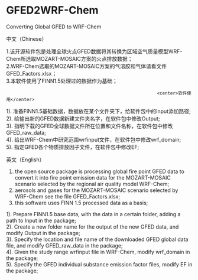 # GFED2WRF-Chem
Converting Global GFED to WRF-Chem

中文（Chinese）


1.该开源软件包是处理全球火点GFED数据将其转换为区域空气质量模型WRF-Chem所选取MOZART-MOSAIC方案的火点排放数据；<br>
2.WRF-Chem选取的MOZART-MOSAIC方案的气溶胶和气体请看文件GFED_Factors.xlsx；<br>
3.本软件使用了FINN1.5处理过的数据作为基础；<br>
                                                             
                                                             <center>软件使用</center>
1). 准备FINN1.5基础数据，数据放在某个文件夹下，给软件包中的Input添加路径;<br>
2). 给输出新的GFED数据新建文件夹名字，在软件包中修改Output;<br>
3). 指明下载的GFED全球数据文件所在位置和文件名称，在软件包中修改GFED_raw_data;<br>
4). 给出WRF-Chem中研究范围wrfinput文件，在软件包中修改wrf_domain;<br>
5). 指定GFED各个物质排放因子文件，在软件包中修改EF;<br>


英文（English）


1. the open source package is processing global fire point GFED data to convert it into fire point emission data for the MOZART-MOSAIC scenario selected by the regional air quality model WRF-Chem;<br>
2. aerosols and gases for the MOZART-MOSAIC scenario selected by WRF-Chem see the file GFED_Factors.xlsx;<br>
3. this software uses FINN 1.5 processed data as a basis;<br>


1). Prepare FINN1.5 base data, with the data in a certain folder, adding a path to Input in the package;<br>
2). Create a new folder name for the output of the new GFED data, and modify Output in the package;<br>
3). Specify the location and file name of the downloaded GFED global data file, and modify GFED_raw_data in the package;<br>
4). Given the study range wrfinput file in WRF-Chem, modify wrf_domain in the package;<br>
5). Specify the GFED individual substance emission factor files, modify EF in the package;<br>
